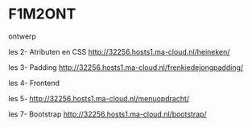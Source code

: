 # F1M2ONT
ontwerp

les 2- Atributen en CSS http://32256.hosts1.ma-cloud.nl/heineken/

les 3- Padding http://32256.hosts1.ma-cloud.nl/frenkiedejongpadding/

les 4- Frontend

les 5- http://32256.hosts1.ma-cloud.nl/menuopdracht/

les 7- Bootstrap http://32256.hosts1.ma-cloud.nl/bootstrap/

